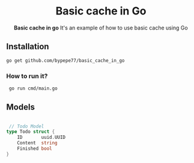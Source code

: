 <div align="center">
 <h1>Basic cache in Go</h1>
    <span><strong>Basic cache in go</strong> It's an example of how to use basic cache using Go</span><br />
</div>

## Installation
```bash
go get github.com/bypepe77/basic_cache_in_go

```
### How to run it?
```bash
 go run cmd/main.go

```

## Models
```go

 // Todo Model
type Todo struct {
	ID       uuid.UUID
	Content  string
	Finished bool
}

```

## 




